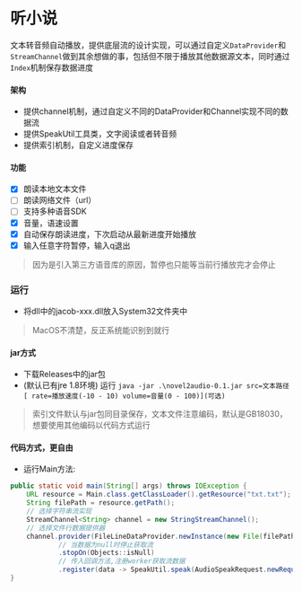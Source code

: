 # 听小说

文本转音频自动播放，提供底层流的设计实现，可以通过自定义`DataProvider`和`StreamChannel`做到其余想做的事，包括但不限于播放其他数据源文本，同时通过`Index`机制保存数据进度

#### 架构
- 提供channel机制，通过自定义不同的DataProvider和Channel实现不同的数据流
- 提供SpeakUtil工具类，文字阅读或者转音频
- 提供索引机制，自定义进度保存

#### 功能
- [x] 朗读本地文本文件
- [ ] 朗读网络文件（url）
- [ ] 支持多种语音SDK
- [x] 音量，语速设置 
- [x] 自动保存朗读进度，下次启动从最新进度开始播放
- [x] 输入任意字符暂停，输入q退出

> 因为是引入第三方语音库的原因，暂停也只能等当前行播放完才会停止

### 运行

- 将dll中的jacob-xxx.dll放入System32文件夹中

> MacOS不清楚，反正系统能识别到就行

#### jar方式

- 下载Releases中的jar包
- (默认已有jre 1.8环境)
  运行 `java -jar .\novel2audio-0.1.jar src=文本路径 [ rate=播放速度(-10 - 10) volume=音量(0 - 100)](可选)
  `

> 索引文件默认与jar包同目录保存，文本文件注意编码，默认是GB18030，想要使用其他编码以代码方式运行

#### 代码方式，更自由

- 运行Main方法:

```java
public static void main(String[] args) throws IOException {
    URL resource = Main.class.getClassLoader().getResource("txt.txt");
    String filePath = resource.getPath();
    // 选择字符串流实现
    StreamChannel<String> channel = new StringStreamChannel();
    // 选择文件行数据提供器
    channel.provider(FileLineDataProvider.newInstance(new File(filePath), Charset.forName("GB18030")))
            // 当数据为null时停止获取流
            .stopOn(Objects::isNull)
            // 传入回调方法,注册worker获取流数据
            .register(data -> SpeakUtil.speak(AudioSpeakRequest.newRequest(data, 2)));
}
```

